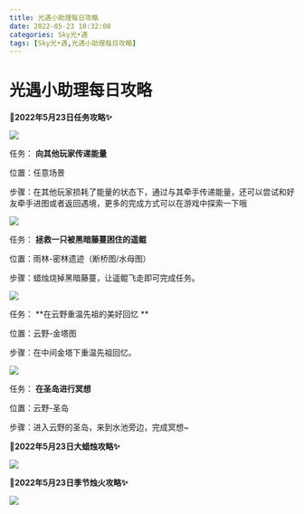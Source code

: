 ```yaml
---
title: 光遇小助理每日攻略
date: 2022-05-23 10:32:08
categories: Sky光•遇
tags: [Sky光•遇,光遇小助理每日攻略]
---
```

# 光遇小助理每日攻略
**🎉2022年5月23日任务攻略✨**

![](https://ok.166.net/reunionpub/ds/kol/20220522/004312-1wf7sy65id.png)

任务： **向其他玩家传递能量**

位置：任意场景

步骤：在其他玩家损耗了能量的状态下，通过与其牵手传递能量，还可以尝试和好友牵手进图或者返回遇境，更多的完成方式可以在游戏中探索一下哦

  

![](https://ok.166.net/reunionpub/ds/kol/20220523/000622-hc365ntdea.png)

任务： **拯救一只被黑暗藤蔓困住的遥鲲**

位置：雨林-密林遗迹（断桥图/水母图）

步骤：蜡烛烧掉黑暗藤蔓，让遥鲲飞走即可完成任务。

![](https://ok.166.net/reunionpub/ds/kol/20220523/001943-2cskt4s1h8.png)

任务： **在云野重温先祖的美好回忆  **

位置：云野-金塔图

步骤：在中间金塔下重温先祖回忆。

![](https://ok.166.net/reunionpub/ds/kol/20220523/002432-chqpuloyf4.png)

任务： **在圣岛进行冥想**

位置：云野-圣岛

步骤：进入云野的圣岛，来到水池旁边，完成冥想~

 **🎉2022年5月23日大蜡烛攻略✨**

![](https://ok.166.net/reunionpub/ds/kol/20220523/002617-m4gt9jfqih.png)

  

 **🎉2022年5月23日季节烛火攻略✨**

![](https://ok.166.net/reunionpub/ds/kol/20220523/002018-138uj4d592.png)

  

